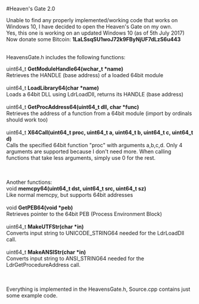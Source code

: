 #Heaven's Gate 2.0

Unable to find any properly implemented/working code that works on Windows 10, I have decided to open the Heaven's Gate on my own.<br>
Yes, this one is working on an updated Windows 10 (as of 5th July 2017)<br>
Now donate some Bitcoin: <b>1LaLSsqSU1woJ72k9FByNjUF7dLzS6u443</b><br><br>

HeavensGate.h includes the following functions:

uint64_t <b>GetModuleHandle64(wchar_t *name)</b><br>
Retrieves the HANDLE (base address) of a loaded 64bit module<br><br>
uint64_t <b>LoadLibrary64(char *name)</b><br>
Loads a 64bit DLL using LdrLoadDll, returns its HANDLE (base address)<br><br>
uint64_t <b>GetProcAddress64(uint64_t dll, char *func)</b><br>
Retrieves the address of a function from a 64bit module (import by ordinals should work too)<br><br>
uint64_t <b>X64Call(uint64_t proc, uint64_t a, uint64_t b, uint64_t c, uint64_t d)</b><br>
Calls the specified 64bit function "proc" with arguments a,b,c,d. Only 4 arguments are supported because I don't need more. When calling functions that take less arguments, simply use 0 for the rest.<br><br><br>

Another functions:<br>
void <b>memcpy64(uint64_t dst, uint64_t src, uint64_t sz)</b><br>
Like normal memcpy, but supports 64bit addresses<br><br>
void <b>GetPEB64(void *peb)</b><br>
Retrieves pointer to the 64bit PEB (Process Environment Block)<br><br>
uint64_t <b>MakeUTFStr(char *in)</b><br>
Converts input string to UNICODE_STRING64 needed for the LdrLoadDll call.<br><br>
uint64_t <b>MakeANSIStr(char *in)</b><br>
Converts input string to ANSI_STRING64 needed for the LdrGetProcedureAddress call.<br><br><br>

Everything is implemented in the HeavensGate.h, Source.cpp contains just some example code.